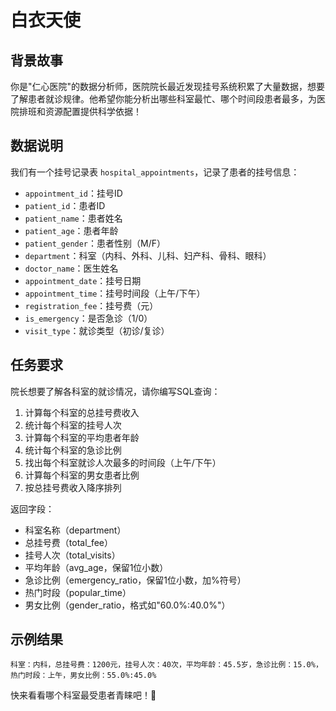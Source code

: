 # 白衣天使

## 背景故事
你是"仁心医院"的数据分析师，医院院长最近发现挂号系统积累了大量数据，想要了解患者就诊规律。他希望你能分析出哪些科室最忙、哪个时间段患者最多，为医院排班和资源配置提供科学依据！

## 数据说明
我们有一个挂号记录表 `hospital_appointments`，记录了患者的挂号信息：

- `appointment_id`：挂号ID
- `patient_id`：患者ID
- `patient_name`：患者姓名
- `patient_age`：患者年龄
- `patient_gender`：患者性别（M/F）
- `department`：科室（内科、外科、儿科、妇产科、骨科、眼科）
- `doctor_name`：医生姓名
- `appointment_date`：挂号日期
- `appointment_time`：挂号时间段（上午/下午）
- `registration_fee`：挂号费（元）
- `is_emergency`：是否急诊（1/0）
- `visit_type`：就诊类型（初诊/复诊）

## 任务要求
院长想要了解各科室的就诊情况，请你编写SQL查询：

1. 计算每个科室的总挂号费收入
2. 统计每个科室的挂号人次
3. 计算每个科室的平均患者年龄
4. 统计每个科室的急诊比例
5. 找出每个科室就诊人次最多的时间段（上午/下午）
6. 计算每个科室的男女患者比例
7. 按总挂号费收入降序排列

返回字段：
- 科室名称（department）
- 总挂号费（total_fee）
- 挂号人次（total_visits）
- 平均年龄（avg_age，保留1位小数）
- 急诊比例（emergency_ratio，保留1位小数，加%符号）
- 热门时段（popular_time）
- 男女比例（gender_ratio，格式如"60.0%:40.0%"）

## 示例结果
```
科室：内科，总挂号费：1200元，挂号人次：40次，平均年龄：45.5岁，急诊比例：15.0%，热门时段：上午，男女比例：55.0%:45.0%
```

快来看看哪个科室最受患者青睐吧！🏥 